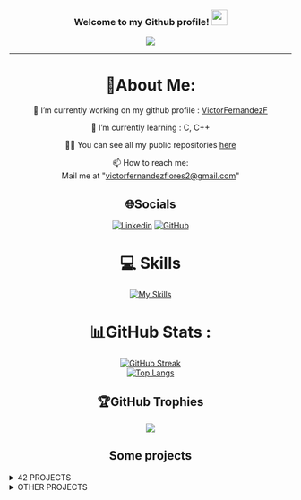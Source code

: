 <h3 align="center">
  Welcome to my Github profile!
  <img src="https://media.giphy.com/media/hvRJCLFzcasrR4ia7z/giphy.gif" width="28">
</h3>
<p align="center">
  <a href="https://github.com/victorFernandezF/victorFernandezF"><img src="https://readme-typing-svg.herokuapp.com?color=%2336BCF7&center=true&vCenter=true&lines=Hi,+I+am+Víctor+Fernández;I+am+a+multi+platform+developer;Currently+I'm+a+42+Málaga+student."></a>
</p>

---
<div align="center">
  
# 💫About Me:
🔭 I’m currently working on my github profile : [VictorFernandezF](https://github.com/victorFernandezF/victorFernandezF)
  
🌱 I’m currently learning : C, C++

👨‍💻 You can see all my public repositories [here](https://github.com/victorFernandezF?tab=repositories)

📫 How to reach me:  
  Mail me at "victorfernandezflores2@gmail.com"

## 🌐Socials
[![Linkedin](https://img.shields.io/badge/LinkedIn-0077B5?style=for-the-badge&logo=linkedin&logoColor=white)](www.linkedin.com/in/víctor-fernández-346a0520a)
[![GitHub](https://img.shields.io/badge/GitHub-100000?style=for-the-badge&logo=github&logoColor=white)](https://github.com/victorFernandezF/victorFernandezF)

# 💻 Skills 
[![My Skills](https://skillicons.dev/icons?i=c,cpp,html,css,php,js,vscode,git,github,bash)](https://skillicons.dev)

# 📊GitHub Stats :
[![GitHub Streak](http://github-readme-streak-stats.herokuapp.com?user=victorFernandezF&theme=dark&background=000000)](https://git.io/streak-stats)<br>
[![Top Langs](https://github-readme-stats.vercel.app/api/top-langs/?username=victorFernandezF&layout=compact&theme=vision-friendly-dark)](https://github.com/anuraghazra/github-readme-stats)

<!--# 42 Stats :
[![victofer's 42 stats](https://badge42.vercel.app/api/v2/cl98ogis300400gid9dsj6na6/stats?cursusId=21&coalitionId=275)](https://github.com/JaeSeoKim/badge42) -->

## 🏆GitHub Trophies
![](https://github-profile-trophy.vercel.app/?username=victorFernandezF&theme=discord&no-frame=false&no-bg=false&margin-w=4)

## Some projects
<details align="left">
  <summary>42 PROJECTS</summary>
  <br>
    ◉ <a href="https://github.com/victorFernandezF/Libft_42">LIBFT</a><br>
    ◉ <a href="https://github.com/victorFernandezF/42_Malaga/tree/main/CURSUS/Common_Core/printf">FT_PRINTF</a><br>
    ◉ <a href="https://github.com/victorFernandezF/42_Malaga/tree/main/CURSUS/Common_Core/get_next_line">GET NEXT LINE</a><br>
    ◉ <a href="https://github.com/victorFernandezF/Minitalk_42">MINITALK</a><br>
    ◉ <a href="https://github.com/victorFernandezF/So_long-42">SO LONG</a><br>
    ◉ <a href="https://github.com/victorFernandezF/Push_swap_42">PUSH SWAP</a><br>
    ◉ <a href="https://github.com/victorFernandezF/Philosophers_42">PHILOSOPHERS</a><br>
    ◉ <a href="https://github.com/victorFernandezF/Minishell">MINISHELL</a><br>
    ◉ <a href="https://github.com/victorFernandezF/CPP_MODULES">CPP MODULES</a><br>
</details>

<details align="left">
  <summary>OTHER PROJECTS</summary>
  <br>
    ◉ <a href="https://github.com/victorFernandezF/Morse-code-translator">MORSE CODE TRASLATOR</a><br>
    ◉ <a href="https://github.com/victorFernandezF/Rock-paper-scissors">ROCK PAPER SCISSOR</a><br>
</details>
